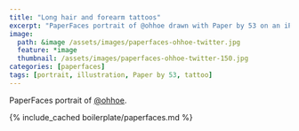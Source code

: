 ```yaml
---
title: "Long hair and forearm tattoos"
excerpt: "PaperFaces portrait of @ohhoe drawn with Paper by 53 on an iPad."
image: 
  path: &image /assets/images/paperfaces-ohhoe-twitter.jpg 
  feature: *image
  thumbnail: /assets/images/paperfaces-ohhoe-twitter-150.jpg
categories: [paperfaces]
tags: [portrait, illustration, Paper by 53, tattoo]
---
```


PaperFaces portrait of [@ohhoe](https://twitter.com/ohhoe).

{% include_cached boilerplate/paperfaces.md %}
